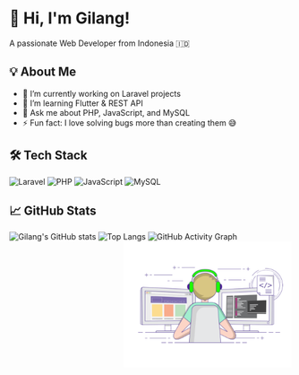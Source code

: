 # 👋 Hi, I'm Gilang!
A passionate Web Developer from Indonesia 🇮🇩

## 💡 About Me
- 🔭 I’m currently working on Laravel projects
- 🌱 I’m learning Flutter & REST API
- 💬 Ask me about PHP, JavaScript, and MySQL
- ⚡ Fun fact: I love solving bugs more than creating them 😅

## 🛠️ Tech Stack
![Laravel](https://img.shields.io/badge/Laravel-FF2D20?style=for-the-badge&logo=laravel&logoColor=white)
![PHP](https://img.shields.io/badge/PHP-777BB4?style=for-the-badge&logo=php&logoColor=white)
![JavaScript](https://img.shields.io/badge/JavaScript-F7DF1E?style=for-the-badge&logo=javascript&logoColor=black)
![MySQL](https://img.shields.io/badge/MySQL-005C84?style=for-the-badge&logo=mysql&logoColor=white)

## 📈 GitHub Stats
![Gilang's GitHub stats](https://github-readme-stats.vercel.app/api?username=ismailgilang&show_icons=true&theme=tokyonight)
![Top Langs](https://github-readme-stats.vercel.app/api/top-langs/?username=ismailgilang&layout=compact&theme=tokyonight)
![GitHub Activity Graph](https://github-readme-activity-graph.vercel.app/graph?username=ismailgilang&theme=react-dark)
<img align="right" alt="Coding" width="300" src="https://raw.githubusercontent.com/devSouvik/devSouvik/master/gif3.gif">
